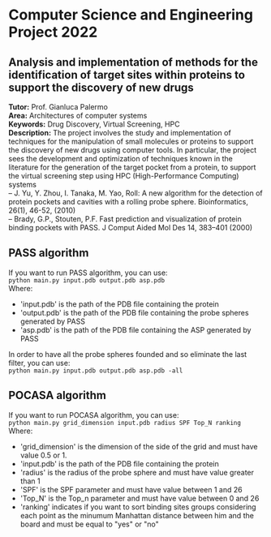 # Computer Science and Engineering Project 2022
## Analysis and implementation of methods for the identification of target sites within proteins to support the discovery of new drugs

**Tutor:** Prof. Gianluca Palermo  
**Area:** Architectures of computer systems  
**Keywords:** Drug Discovery, Virtual Screening, HPC  
**Description:**
The project involves the study and implementation of techniques for the manipulation of small molecules or proteins to support the discovery of new drugs using computer tools. In particular, the project sees the development and optimization of techniques known in the literature for the generation of the target pocket from a protein, to support the virtual screening step using HPC (High-Performance Computing) systems  
– J. Yu, Y. Zhou, I. Tanaka, M. Yao, Roll: A new algorithm for the detection of protein pockets and cavities with a rolling probe sphere. Bioinformatics, 26(1), 46-52, (2010)  
– Brady, G.P., Stouten, P.F. Fast prediction and visualization of protein binding pockets with PASS. J Comput Aided Mol Des 14, 383–401 (2000)


## PASS algorithm
If you want to run PASS algorithm, you can use:  
`python main.py input.pdb output.pdb asp.pdb`    
Where:
- 'input.pdb' is the path of the PDB file containing the protein    
- 'output.pdb' is the path of the PDB file containing the probe spheres generated by PASS  
- 'asp.pdb' is the path of the PDB file containing the ASP generated by PASS   

In order to have all the probe spheres founded and so eliminate the last filter, you can use:    
`python main.py input.pdb output.pdb asp.pdb -all`

## POCASA algorithm  
If you want to run POCASA algorithm, you can use:  
`python main.py grid_dimension input.pdb radius SPF Top_N ranking`  
Where:
- 'grid_dimension' is the dimension of the side of the grid and must have value 0.5 or 1.  
- 'input.pdb' is the path of the PDB file containing the protein  
- 'radius' is the radius of the probe sphere and must have value greater than 1   
- 'SPF' is the SPF parameter and must have value between 1 and 26   
- 'Top_N' is the Top_n parameter and must have value between 0 and 26   
- 'ranking' indicates if you want to sort binding sites groups considering each point as the minumum Manhattan distance between him and the board and must be equal to "yes" or "no"    
